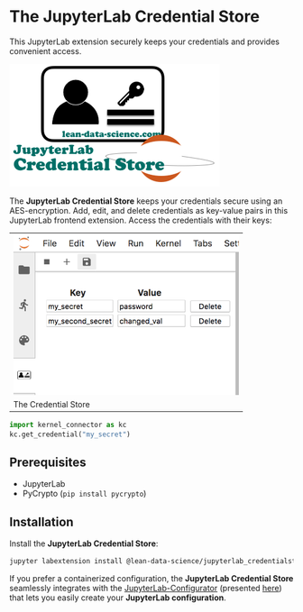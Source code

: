 # The JupyterLab Credential Store

This JupyterLab extension securely keeps your credentials and provides convenient access.

![](assets/teaser.png)

The **JupyterLab Credential Store** keeps your credentials secure using an AES-encryption. Add, edit, and delete credentials as key-value pairs in this JupyterLab frontend extension. Access the credentials with their keys: 

<table class="image">
<tr><td><img src="assets/sidebar.png" width="400"></td></tr>
<tr><td class="caption" >The Credential Store</td></tr>
</table>

```python
import kernel_connector as kc
kc.get_credential("my_secret")
```

## Prerequisites

* JupyterLab
* PyCrypto (`pip install pycrypto`)

## Installation

Install the **JupyterLab Credential Store**:

```bash
jupyter labextension install @lean-data-science/jupyterlab_credentialstore
```

If you prefer a containerized configuration, the **JupyterLab Credential Store** seamlessly integrates with the [JupyterLab-Configurator](https://lean-data-science.com/#/configure-jupyterlab) (presented [here](https://towardsdatascience.com/how-to-setup-your-jupyterlab-project-environment-74909dade29b)) that lets you easily create your **JupyterLab configuration**. 
